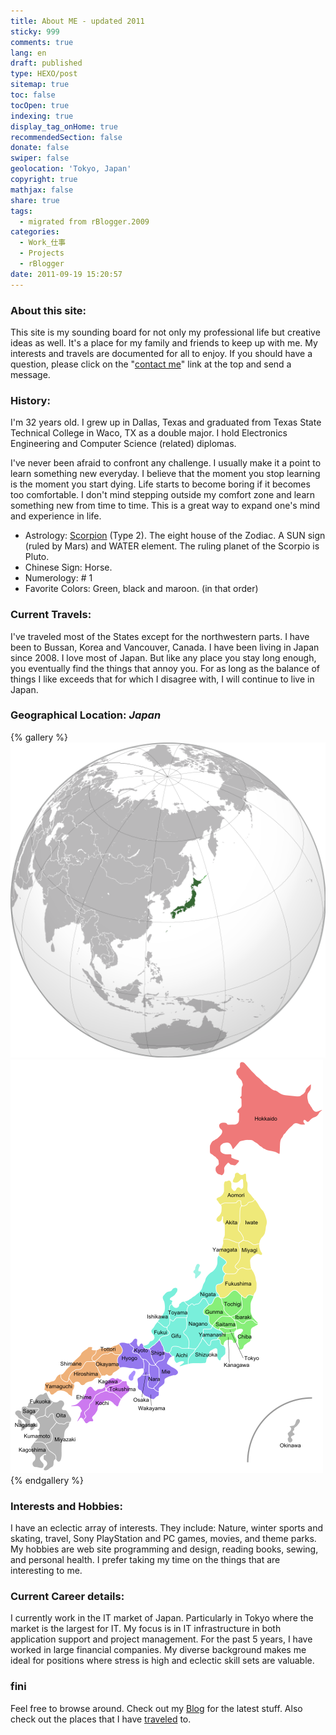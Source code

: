 ```yaml
---
title: About ME - updated 2011
sticky: 999
comments: true
lang: en
draft: published
type: HEXO/post
sitemap: true
toc: false
tocOpen: true
indexing: true
display_tag_onHome: true
recommendedSection: false
donate: false
swiper: false
geolocation: 'Tokyo, Japan'
copyright: true
mathjax: false
share: true
tags:
  - migrated from rBlogger.2009
categories:
  - Work_仕事
  - Projects
  - rBlogger
date: 2011-09-19 15:20:57
---
```


### About this site:
This site is my sounding board for not only my professional life but creative ideas as well. It's a place for my family and friends to keep up with me. My interests and travels are documented for all to enjoy. If you should have a question, please click on the "[contact me](../contact.php)" link at the top and send a message.


### History:
I'm 32 years old. 
I grew up in Dallas, Texas and graduated from Texas State Technical College in Waco, TX as a double major. 
I hold Electronics Engineering and Computer Science (related) diplomas. 


I've never been afraid to confront any challenge. I usually make it a point to learn something new everyday. I believe that the moment you stop learning is the moment you start dying. Life starts to become boring if it becomes too comfortable. I don't mind stepping outside my comfort zone and learn something new from time to time. This is a great way to expand one's mind and experience in life.

* Astrology: [Scorpion](http://en.wikipedia.org/wiki/Scorpio_(astrology)) (Type 2). The eight house of the Zodiac. A SUN sign (ruled by Mars) and WATER element. The ruling planet of the Scorpio is Pluto.
* Chinese Sign: Horse. 
* Numerology: # 1 
* Favorite Colors:  Green, black and maroon. (in that order)


### Current Travels:
 I've traveled most of the States except for the northwestern parts. I have been to Bussan, Korea and Vancouver, Canada. I have been living in Japan since 2008. I love most of Japan. But like any place you stay long enough, you eventually find the things that annoy you. For as long as the balance of things I like exceeds that for which I disagree with, I will continue to live in Japan. 


### Geographical Location: *Japan*
{% gallery %}
![* from Wikipedia.com](./About-ME-updated-2011/536px_Japan_orthographic_projection.svg.png)
![* from Wikipedia.com](./About-ME-updated-2011/500px-Regions_and_Prefectures_of_Japan_2.svg.png)
{% endgallery %}


### Interests and Hobbies:
 I have an eclectic array of interests. They include: Nature, winter sports and skating, travel, Sony PlayStation and PC games, movies, and theme parks. My hobbies are web site programming and design, reading books, sewing, and personal health. I prefer taking my time on the things that are interesting to me.


### Current Career details:
 I currently work in the IT market of Japan. Particularly in Tokyo where the market is the largest for IT. My focus is in IT infrastructure in both application support and project management. For the past 5 years, I have worked in large financial companies. My diverse background makes me ideal for positions where stress is high and eclectic skill sets are valuable.

### fini
 Feel free to browse around. Check out my [Blog](../blog/) for the latest stuff.  Also check out the places that I have [traveled](../blog/travel.php) to.